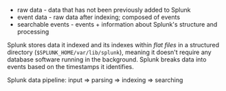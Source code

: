 * raw data - data that has not been previously added to Splunk 
* event data - raw data after indexing; composed of events
* searchable events - events + information about Splunk's structure and processing

Splunk stores data it indexed and its indexes within *flat files* in a structured directory (`$SPLUNK_HOME/var/lib/splunk`), meaning it doesn't require any database software running in the background. Splunk breaks data into events based on the timestamps it identifies.

Splunk data pipeline: input => parsing => indexing => searching
